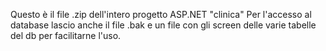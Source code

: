Questo è il file .zip dell'intero progetto ASP.NET "clinica"
Per l'accesso al database lascio anche il file .bak e un file con gli screen delle varie tabelle del db per facilitarne l'uso.
